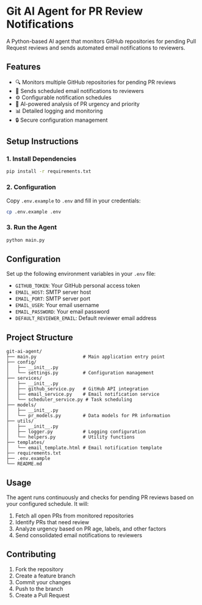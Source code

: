 # Git AI Agent for PR Review Notifications

A Python-based AI agent that monitors GitHub repositories for pending Pull Request reviews and sends automated email notifications to reviewers.

## Features

- 🔍 Monitors multiple GitHub repositories for pending PR reviews
- 📧 Sends scheduled email notifications to reviewers
- ⚙️ Configurable notification schedules
- 🤖 AI-powered analysis of PR urgency and priority
- 📊 Detailed logging and monitoring
- 🔒 Secure configuration management

## Setup Instructions

### 1. Install Dependencies
```bash
pip install -r requirements.txt
```

### 2. Configuration
Copy `.env.example` to `.env` and fill in your credentials:
```bash
cp .env.example .env
```

### 3. Run the Agent
```bash
python main.py
```

## Configuration

Set up the following environment variables in your `.env` file:

- `GITHUB_TOKEN`: Your GitHub personal access token
- `EMAIL_HOST`: SMTP server host
- `EMAIL_PORT`: SMTP server port
- `EMAIL_USER`: Your email username
- `EMAIL_PASSWORD`: Your email password
- `DEFAULT_REVIEWER_EMAIL`: Default reviewer email address

## Project Structure

```
git-ai-agent/
├── main.py                 # Main application entry point
├── config/
│   ├── __init__.py
│   └── settings.py         # Configuration management
├── services/
│   ├── __init__.py
│   ├── github_service.py   # GitHub API integration
│   ├── email_service.py    # Email notification service
│   └── scheduler_service.py # Task scheduling
├── models/
│   ├── __init__.py
│   └── pr_models.py        # Data models for PR information
├── utils/
│   ├── __init__.py
│   ├── logger.py           # Logging configuration
│   └── helpers.py          # Utility functions
├── templates/
│   └── email_template.html # Email notification template
├── requirements.txt
├── .env.example
└── README.md
```

## Usage

The agent runs continuously and checks for pending PR reviews based on your configured schedule. It will:

1. Fetch all open PRs from monitored repositories
2. Identify PRs that need review
3. Analyze urgency based on PR age, labels, and other factors
4. Send consolidated email notifications to reviewers

## Contributing

1. Fork the repository
2. Create a feature branch
3. Commit your changes
4. Push to the branch
5. Create a Pull Request
